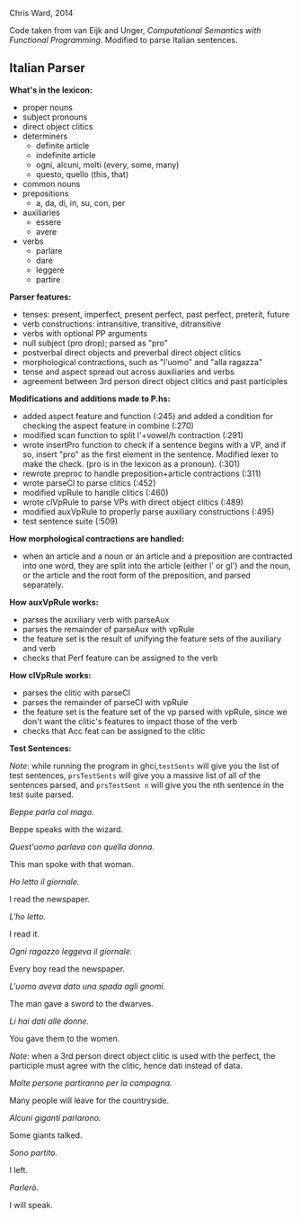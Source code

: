 Chris Ward, 2014

Code taken from van Eijk and Unger, *Computational Semantics with Functional Programming*.
Modified to parse Italian sentences. 

Italian Parser
---------------

**What's in the lexicon:**
- proper nouns
- subject pronouns
- direct object clitics
- determiners
    - definite article
    - indefinite article
    - ogni, alcuni, molti (every, some, many)
    - questo, quello (this, that)
- common nouns
- prepositions
    - a, da, di, in, su, con, per
- auxiliaries
    - essere
    - avere
- verbs
    - parlare
    - dare
    - leggere
    - partire

**Parser features:**
- tenses: present, imperfect, present perfect, past perfect, preterit, future
- verb constructions: intransitive, transitive, ditransitive
- verbs with optional PP arguments
- null subject (pro drop); parsed as "pro"
- postverbal direct objects and preverbal direct object clitics
- morphological contractions, such as "l'uomo" and "alla ragazza"
- tense and aspect spread out across auxiliaries and verbs
- agreement between 3rd person direct object clitics and past participles

**Modifications and additions made to P.hs:**
- added aspect feature and function (:245) and added a condition for checking the aspect feature in combine (:270)
- modified scan function to split l'+vowel/h contraction (:291)
- wrote insertPro function to check if a sentence begins with a VP, and if so, insert "pro" as the first element in the sentence. Modified lexer to make the check. (pro is in the lexicon as a pronoun). (:301)
- rewrote preproc to handle preposition+article contractions (:311)
- wrote parseCl to parse clitics (:452)
- modified vpRule to handle clitics (:460)
- wrote clVpRule to parse VPs with direct object clitics (:489)
- modified auxVpRule to properly parse auxiliary constructions (:495)
- test sentence suite (:509)

**How morphological contractions are handled:**
- when an article and a noun or an article and a preposition are contracted into one word, they are split into the article (either l' or gl') and the noun, or the article and the root form of the preposition, and parsed separately. 

**How auxVpRule works:**
- parses the auxiliary verb with parseAux
- parses the remainder of parseAux with vpRule
- the feature set is the result of unifying the feature sets of the auxiliary and verb
- checks that Perf feature can be assigned to the verb

**How clVpRule works:**
- parses the clitic with parseCl
- parses the remainder of parseCl with vpRule
- the feature set is the feature set of the vp parsed with vpRule, since we don't want the clitic's features to impact those of the verb
- checks that Acc feat can be assigned to the clitic

**Test Sentences:**

*Note*: while running the program in ghci,`testSents` will give you the list of test sentences, `prsTestSents` will give you a massive list of all of the sentences parsed, and `prsTestSent n` will give you the nth sentence in the test suite parsed.  

*Beppe parla col mago.*

Beppe speaks with the wizard.


*Quest'uomo parlava con quella donna.*

This man spoke with that woman.


*Ho letto il giornale.*

I read the newspaper.


*L'ho letto.*

I read it.


*Ogni ragazzo leggeva il giornale.*

Every boy read the newspaper. 


*L'uomo aveva dato una spada agli gnomi.*

The man gave a sword to the dwarves.


*Li hai dati alle donne.*

You gave them to the women.

*Note*: when a 3rd person direct object clitic is used with the perfect, the participle must agree with the clitic, hence dati instead of data.


*Molte persone partiranno per la campagna.*

Many people will leave for the countryside.


*Alcuni giganti parlarono.*

Some giants talked.


*Sono partito.*

I left. 


*Parlerò.*

I will speak. 




